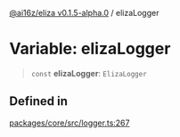 [@ai16z/eliza v0.1.5-alpha.0](../index.md) / elizaLogger

# Variable: elizaLogger

> `const` **elizaLogger**: `ElizaLogger`

## Defined in

[packages/core/src/logger.ts:267](https://github.com/z-korp/eliza/blob/main/packages/core/src/logger.ts#L267)
